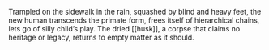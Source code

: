 Trampled on the sidewalk in the rain, squashed by blind and heavy feet, the new human transcends the primate form, frees itself of hierarchical chains, lets go of silly child’s play. The dried [[husk]], a corpse that claims no heritage or legacy, returns to empty matter as it should. 